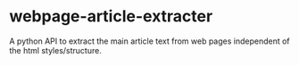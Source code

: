 # webpage-article-extracter
A python API to extract the main article text from web pages independent of the html styles/structure.

